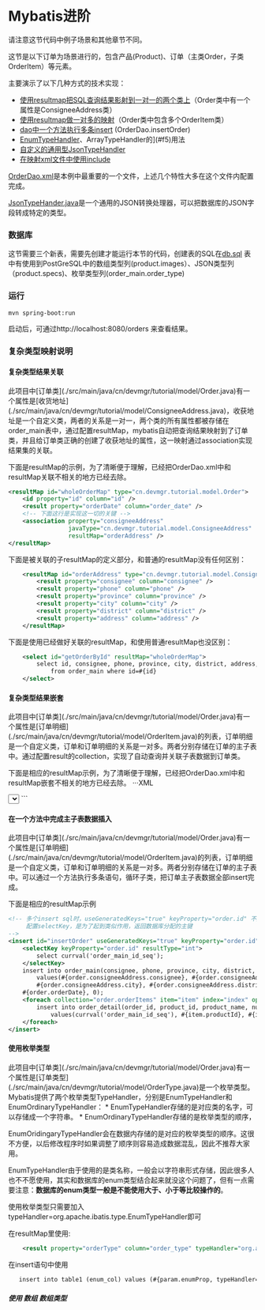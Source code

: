 Mybatis进阶
===========================
请注意这节代码中例子场景和其他章节不同。

这节是以下订单为场景进行的，包含产品(Product)、订单（主类Order，子类OrderItem）等元素。

主要演示了以下几种方式的技术实现：
* [使用resultmap把SQL查询结果影射到一对一的两个类上](#f1)（Order类中有一个属性是ConsigneeAddress类）
* [使用resultmap做一对多的映射](#f2)（Order类中包含多个OrderItem类）
* [dao中一个方法执行多条insert](#f3) (OrderDao.insertOrder)
* [EnumTypeHandler](#f4)、ArrayTypeHandler的](#f5)用法
* [自定义的通用型JsonTypeHandler](#f6)
* [在映射xml文件中使用include](#f7)

[OrderDao.xml](./src/main/resources/cn/devmgr/tutorial/OrderDao.xml)是本例中最重要的一个文件，上述几个特性大多在这个文件内配置完成。

[JsonTypeHander.java](./src/main/java/cn/devmgr/tutorial/typehandler/JsonTypeHandler.java)是一个通用的JSON转换处理器，可以把数据库的JSON字段转成特定的类型。

### 数据库
这节需要三个新表，需要先创建才能运行本节的代码，创建表的SQL在[db.sql](./db.sql)
表中有使用到PostGreSQL中的数组类型列(product.images）、JSON类型列（product.specs)、枚举类型列(order_main.order_type)

### 运行
```bash
mvn spring-boot:run
```
启动后，可通过http://localhost:8080/orders 来查看结果。


### 复杂类型映射说明

<h4 id="f1">复杂类型结果关联</h4>
此项目中[订单类](./src/main/java/cn/devmgr/tutorial/model/Order.java)有一个属性是[收货地址](./src/main/java/cn/devmgr/tutorial/model/ConsigneeAddress.java)，收获地址是一个自定义类，两者的关系是一对一，两个类的所有属性都被存储在order_main表中，通过配置resultMap，mybatis自动把查询结果映射到了订单类，并且给订单类正确的创建了收获地址的属性，这一映射通过association实现结果集的关联。


下面是resultMap的示例，为了清晰便于理解，已经把OrderDao.xml中和resultMap关联不相关的地方已经去除。
```XML
<resultMap id="wholeOrderMap" type="cn.devmgr.tutorial.model.Order">
    <id property="id" column="id" />
    <result property="orderDate" column="order_date" />
    <!-- 下面这行是实现这一切的关键 -->
    <association property="consigneeAddress" 
                 javaType="cn.devmgr.tutorial.model.ConsigneeAddress" 
                 resultMap="orderAddress" />
</resultMap>
```
下面是被关联的子resultMap的定义部分，和普通的resultMap没有任何区别：
```XML
    <resultMap id="orderAddress" type="cn.devmgr.tutorial.model.ConsigneeAddress">
        <result property="consignee" column="consignee" />
        <result property="phone" column="phone" />
        <result property="province" column="province" />
        <result property="city" column="city" />
        <result property="district" column="district" />
        <result property="address" column="address" />
    </resultMap>
```
下面是使用已经做好关联的resultMap，和使用普通resultMap也没区别：
```XML
    <select id="getOrderById" resultMap="wholeOrderMap">
        select id, consignee, phone, province, city, district, address, order_date, status
	        from order_main where id=#{id}
    </select>
```

<h4 id="f2">复杂类型结果嵌套</h4>
此项目中[订单类](./src/main/java/cn/devmgr/tutorial/model/Order.java)有一个属性是[订单明细](./src/main/java/cn/devmgr/tutorial/model/OrderItem.java)的列表，订单明细是一个自定义类，订单和订单明细的关系是一对多。两者分别存储在订单的主子表中。通过配置result的collection，实现了自动查询并关联子表数据到订单类。

下面是相应的resultMap示例，为了清晰便于理解，已经把OrderDao.xml中和resultMap嵌套不相关的地方已经去除。
···XML
<resultMap id="wholeOrderMap" type="cn.devmgr.tutorial.model.Order">
    <id property="id" column="id" />
    <result property="orderDate" column="order_date" />
    <!-- 下面这行是关键，包含了集合对应的属性、查询集合用的字段、集合的类型以及嵌套对应的查询等设置 -->
    <collection property="orderItems" 
		column="id" 
		ofType="cn.devmgr.tutorial.model.OrderItem" 
		select="selectOrderItem" />
</resultMap>
<!-- 嵌套子查询 -->
<select id="selectOrderItem" resultType="cn.devmgr.tutorial.model.OrderItem">
   select id, order_id, product_id, product_name, num, price
        from order_detail
        where order_id=#{id}
</select>
<!-- 使用结果集部分和使用普通结果集一致，省略 -->
```

<h4 id="f3">在一个方法中完成主子表数据插入</h4>
此项目中[订单类](./src/main/java/cn/devmgr/tutorial/model/Order.java)有一个属性是[订单明细](./src/main/java/cn/devmgr/tutorial/model/OrderItem.java)的列表，订单明细是一个自定义类，订单和订单明细的关系是一对多。两者分别存储在订单的主子表中。可以通过一个方法执行多条语句，循环子类，把订单主子表数据全部insert完成。

下面是相应的resultMap示例
```XML
<!-- 多个insert sql时，useGeneratedKeys="true" keyProperty="order.id" 不起作用，
     配置selectKey，是为了起到类似作用，返回数据库分配的主键
-->
<insert id="insertOrder" useGeneratedKeys="true" keyProperty="order.id" parameterType="cn.devmgr.tutorial.model.Order">
    <selectKey keyProperty="order.id" resultType="int">
        select currval('order_main_id_seq');
    </selectKey>
    insert into order_main(consignee, phone, province, city, district, address, order_date, status)
        values(#{order.consigneeAddress.consignee}, #{order.consigneeAddress.phone}, #{order.consigneeAddress.province}, 
        #{order.consigneeAddress.city}, #{order.consigneeAddress.district}, #{order.consigneeAddress.address},  
	#{order.orderDate}, 0);
    <foreach collection="order.orderItems" item="item" index="index" open="" separator=";"  close="">
        insert into order_detail(order_id, product_id, product_name, num, price)
            values(currval('order_main_id_seq'), #{item.productId}, #{item.productName}, #{item.num}, #{item.price});
    </foreach>
</insert>
```

<h4 id="f4">使用枚举类型</h4>
此项目中[订单类](./src/main/java/cn/devmgr/tutorial/model/Order.java)有一个属性是[订单类型](./src/main/java/cn/devmgr/tutorial/model/OrderType.java)是一个枚举类型。
Mybatis提供了两个枚举类型TypeHandler，分别是EnumTypeHandler和EnumOrdinaryTypeHandler：
* EnumTypeHandler存储的是对应类的名字，可以存储成一个字符串。
* EnumOrdinaryTypeHandler存储的是枚举类型的顺序，

EnumOridingaryTypeHandler会在数据内存储的是对应的枚举类型的顺序。这很不方便，以后修改程序时如果调整了顺序则容易造成数据混乱，因此不推荐大家用。

EnumTypeHandler由于使用的是类名称，一般会以字符串形式存储，因此很多人也不不愿使用，其实和数据库的enum类型结合起来就没这个问题了，但有一点需要注意：**数据库的enum类型一般是不能使用大于、小于等比较操作的**。

使用枚举类型只需要加入typeHandler=org.apache.ibatis.type.EnumTypeHandler即可

在resultMap里使用:
```XML
    <result property="orderType" column="order_type" typeHandler="org.apache.ibatis.type.EnumTypeHandler" />
```
在insert语句中使用
```XML
   insert into table1 (enum_col) values (#{param.enumProp, typeHandler=org.apache.ibatis.type.EnumTypeHandler})
```
<h5 id="f5">使用
数组
数组类型


